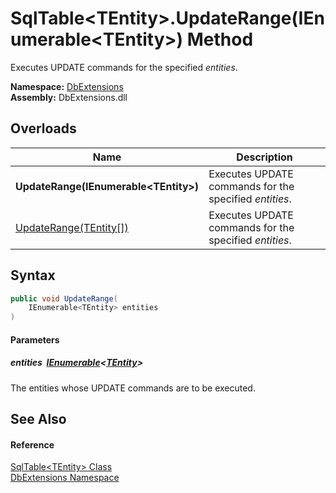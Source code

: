 SqlTable&lt;TEntity>.UpdateRange(IEnumerable&lt;TEntity>) Method
================================================================
Executes UPDATE commands for the specified *entities*.
  
**Namespace:** [DbExtensions][1]  
**Assembly:** DbExtensions.dll

Overloads
---------

| Name                                     | Description                                            |
| ---------------------------------------- | ------------------------------------------------------ |
| **UpdateRange(IEnumerable&lt;TEntity>)** | Executes UPDATE commands for the specified *entities*. |
| [UpdateRange(TEntity[])][2]              | Executes UPDATE commands for the specified *entities*. |


Syntax
------

```csharp
public void UpdateRange(
	IEnumerable<TEntity> entities
)
```

#### Parameters

##### *entities*  [IEnumerable][3]&lt;[TEntity][4]>
The entities whose UPDATE commands are to be executed.


See Also
--------

#### Reference
[SqlTable&lt;TEntity> Class][4]  
[DbExtensions Namespace][1]  

[1]: ../README.md
[2]: UpdateRange_1.md
[3]: https://learn.microsoft.com/dotnet/api/system.collections.generic.ienumerable-1
[4]: README.md